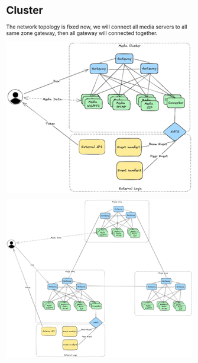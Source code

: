 # Cluster

The network topology is fixed now, we will connect all media servers to all same zone gateway, then all gateway will connected together.

![Single zone](../../imgs/single-zone.excalidraw.png)

![Multi zones](../../imgs/multi-zones.excalidraw.png)